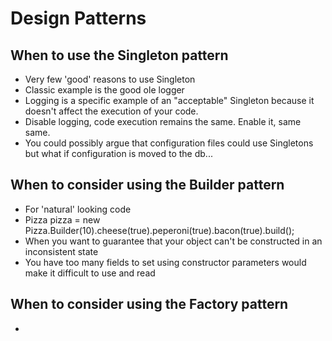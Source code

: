 


# Design Patterns

## When to use the Singleton pattern

- Very few 'good' reasons to use Singleton
- Classic example is the good ole logger
- Logging is a specific example of an "acceptable" Singleton because it doesn't affect the execution of your code. 
- Disable logging, code execution remains the same. Enable it, same same.
- You could possibly argue that configuration files could use Singletons but what if configuration is moved to the db...

## When to consider using the Builder pattern

- For 'natural' looking code
- Pizza pizza = new Pizza.Builder(10).cheese(true).peperoni(true).bacon(true).build();
- When you want to guarantee that your object can't be constructed in an inconsistent state 
- You have too many fields to set using constructor parameters would make it difficult to use and read

## When to consider using the Factory pattern

- 


